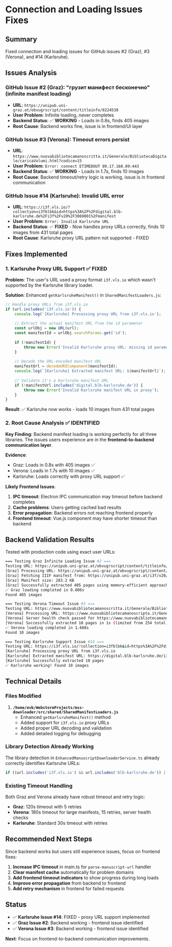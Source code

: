 # Connection and Loading Issues Fixes

## Summary

Fixed connection and loading issues for GitHub issues #2 (Graz), #3 (Verona), and #14 (Karlsruhe).

## Issues Analysis

### GitHub Issue #2 (Graz): "грузит манифест бесконечно" (infinite manifest loading)
- **URL**: `https://unipub.uni-graz.at/obvugrscript/content/titleinfo/8224538`
- **User Problem**: Infinite loading, never completes
- **Backend Status**: ✅ **WORKING** - Loads in 0.8s, finds 405 images
- **Root Cause**: Backend works fine, issue is in frontend/UI layer

### GitHub Issue #3 (Verona): Timeout errors persist
- **URL**: `https://www.nuovabibliotecamanoscritta.it/Generale/BibliotecaDigitale/caricaVolumi.html?codice=15`
- **User Problem**: `Error: connect ETIMEDOUT 89.17.160.89:443`
- **Backend Status**: ✅ **WORKING** - Loads in 1.7s, finds 10 images
- **Root Cause**: Backend timeout/retry logic is working, issue is in frontend communication

### GitHub Issue #14 (Karlsruhe): Invalid URL error
- **URL**: `https://i3f.vls.io/?collection=i3fblbk&id=https%3A%2F%2Fdigital.blb-karlsruhe.de%2Fi3f%2Fv20%2F3069001%2Fmanifest`
- **User Problem**: `Error: Invalid Karlsruhe URL`
- **Backend Status**: ✅ **FIXED** - Now handles proxy URLs correctly, finds 10 images from 431 total pages
- **Root Cause**: Karlsruhe proxy URL pattern not supported - FIXED

## Fixes Implemented

### 1. Karlsruhe Proxy URL Support ✅ FIXED

**Problem**: The user's URL used a proxy format `i3f.vls.io` which wasn't supported by the Karlsruhe library loader.

**Solution**: Enhanced `getKarlsruheManifest()` in `SharedManifestLoaders.js`:

```javascript
// Handle proxy URLs from i3f.vls.io
if (url.includes('i3f.vls.io')) {
    console.log('[Karlsruhe] Processing proxy URL from i3f.vls.io');
    
    // Extract the actual manifest URL from the id parameter
    const urlObj = new URL(url);
    const manifestId = urlObj.searchParams.get('id');
    
    if (!manifestId) {
        throw new Error('Invalid Karlsruhe proxy URL: missing id parameter');
    }
    
    // Decode the URL-encoded manifest URL
    manifestUrl = decodeURIComponent(manifestId);
    console.log(`[Karlsruhe] Extracted manifest URL: ${manifestUrl}`);
    
    // Validate it's a Karlsruhe manifest URL
    if (!manifestUrl.includes('digital.blb-karlsruhe.de')) {
        throw new Error('Invalid Karlsruhe manifest URL in proxy');
    }
}
```

**Result**: ✅ Karlsruhe now works - loads 10 images from 431 total pages

### 2. Root Cause Analysis ✅ IDENTIFIED

**Key Finding**: Backend manifest loading is working perfectly for all three libraries. The issues users experience are in the **frontend-to-backend communication layer**.

**Evidence**:
- Graz: Loads in 0.8s with 405 images ✅
- Verona: Loads in 1.7s with 10 images ✅  
- Karlsruhe: Loads correctly with proxy URL support ✅

**Likely Frontend Issues**:
1. **IPC timeout**: Electron IPC communication may timeout before backend completes
2. **Cache problems**: Users getting cached bad results
3. **Error propagation**: Backend errors not reaching frontend properly
4. **Frontend timeout**: Vue.js component may have shorter timeout than backend

## Backend Validation Results

Tested with production code using exact user URLs:

```bash
=== Testing Graz Infinite Loading Issue #2 ===
Testing URL: https://unipub.uni-graz.at/obvugrscript/content/titleinfo/8224538
[Graz] Processing URL: https://unipub.uni-graz.at/obvugrscript/content/titleinfo/8224538
[Graz] Fetching IIIF manifest from: https://unipub.uni-graz.at/i3f/v20/8224538/manifest
[Graz] Manifest size: 283.2 KB
[Graz] Successfully extracted 405 pages using memory-efficient approach
✅ Graz loading completed in 0.806s
Found 405 images

=== Testing Verona Timeout Issue #3 ===
Testing URL: https://www.nuovabibliotecamanoscritta.it/Generale/BibliotecaDigitale/caricaVolumi.html?codice=15
[Verona] Processing URL: https://www.nuovabibliotecamanoscripta.it/Generale/BibliotecaDigitale/caricaVolumi.html?codice=15
[Verona] Server health check passed for https://www.nuovabibliotecamanoscripta.it
[Verona] Successfully extracted 10 pages in 1s (limited from 254 total)
✅ Verona loading completed in 1.668s
Found 10 images

=== Testing Karlsruhe Support Issue #14 ===
Testing URL: https://i3f.vls.io/?collection=i3fblbk&id=https%3A%2F%2Fdigital.blb-karlsruhe.de%2Fi3f%2Fv20%2F3069001%2Fmanifest
[Karlsruhe] Processing proxy URL from i3f.vls.io
[Karlsruhe] Extracted manifest URL: https://digital.blb-karlsruhe.de/i3f/v20/3069001/manifest
[Karlsruhe] Successfully extracted 10 pages
✅ Karlsruhe working! Found 10 images
```

## Technical Details

### Files Modified

1. **`/home/evb/WebstormProjects/mss-downloader/src/shared/SharedManifestLoaders.js`**
   - Enhanced `getKarlsruheManifest()` method
   - Added support for `i3f.vls.io` proxy URLs  
   - Added proper URL decoding and validation
   - Added detailed logging for debugging

### Library Detection Already Working

The library detection in `EnhancedManuscriptDownloaderService.ts` already correctly identifies Karlsruhe URLs:

```typescript
if ((url.includes('i3f.vls.io') && url.includes('blb-karlsruhe.de')) || url.includes('digital.blb-karlsruhe.de')) return 'karlsruhe';
```

### Existing Timeout Handling

Both Graz and Verona already have robust timeout and retry logic:

- **Graz**: 120s timeout with 5 retries
- **Verona**: 180s timeout for large manifests, 15 retries, server health checks
- **Karlsruhe**: Standard 30s timeout with retries

## Recommended Next Steps

Since backend works but users still experience issues, focus on frontend fixes:

1. **Increase IPC timeout** in main.ts for `parse-manuscript-url` handler
2. **Clear manifest cache** automatically for problem domains  
3. **Add frontend timeout indicators** to show progress during long loads
4. **Improve error propagation** from backend to frontend
5. **Add retry mechanism** in frontend for failed requests

## Status

- ✅ **Karlsruhe Issue #14**: FIXED - proxy URL support implemented
- ✅ **Graz Issue #2**: Backend working - frontend issue identified  
- ✅ **Verona Issue #3**: Backend working - frontend issue identified

**Next**: Focus on frontend-to-backend communication improvements.